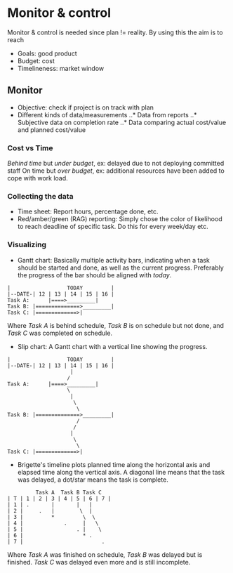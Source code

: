 # Monitor & control 

Monitor & control is needed since plan != reality.
By using this the aim is to reach
* Goals: good product
* Budget: cost
* Timelineness: market window

## Monitor

* Objective: check if project is on track with plan
* Different kinds of data/measurements
..* Data from reports
..* Subjective data on completion rate
..* Data comparing actual cost/value and planned cost/value

### Cost vs Time
*Behind time* but *under budget*, ex: delayed due to not
deploying committed staff
On time but *over budget*, ex: additional resources have
been added to cope with work load.

### Collecting the data
* Time sheet: Report hours, percentage done, etc.
* Red/amber/green (RAG) reporting: Simply chose the color of
likelihood to reach deadline of specific task. Do this for every
week/day etc.

### Visualizing
* Gantt chart: Basically multiple activity bars, indicating
when a task should be started and done, as well as the current
progress. Preferably the progress of the bar should be aligned
with *today*.
```
|                  TODAY         |
|--DATE-| 12 | 13 | 14 | 15 | 16 |
Task A:      |====>_________|
Task B: |==============>_________|
Task C: |=============>|
```
Where *Task A* is behind schedule, *Task B* is on schedule but
not done, and *Task C* was completed on schedule.

* Slip chart: A Gantt chart with a vertical line showing the
progress.

```
|                  TODAY         |
|--DATE-| 12 | 13 | 14 | 15 | 16 |
                    |
                   /
Task A:      |====>_________|
                   \
                    |
                     \
                      \
Task B: |==============>_________|
                      /
                     /
                    |
                     \
                      \
Task C: |=============>|
```

* Brigette's timeline plots planned time along the horizontal
axis and elapsed time along the vertical axis. A diagonal line
means that the task was delayed, a dot/star means the task is
complete.

```
         Task A  Task B Task C
| T | 1 | 2 | 3 | 4 | 5 | 6 | 7 |
| 1 | .       |       |   |
| 2 |     .   |        \  |
| 3 |         *         \  \
| 4 |             .     |   \
| 5 |                 . |    \
| 6 |                   * . 
| 7 |                         .
```

Where *Task A* was finished on schedule, *Task B* was
delayed but is finished. *Task C* was delayed even more and
is still incomplete.
